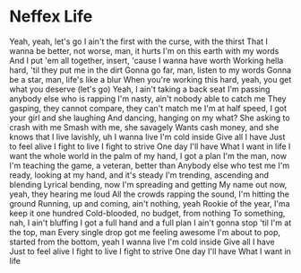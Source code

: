 # Neffex Life

Yeah, yeah, let's go
I ain't the first with the curse, with the thirst
That I wanna be better, not worse, man, it hurts
I'm on this earth with my words
And I put 'em all together, insert, 'cause I wanna have worth
Working hella hard, 'til they put me in the dirt
Gonna go far, man, listen to my words
Gonna be a star, man, life's like a blur
When you're working this hard, yeah, you get what you deserve (let's go)
Yeah, I ain't taking a back seat
I'm passing anybody else who is rapping
I'm nasty, ain't nobody able to catch me
They gasping, they cannot compare, they can't match me
I'm at half speed, I got your girl and she laughing
And dancing, hanging on my what? She asking to crash with me
Smash with me, she savagely
Wants cash money, and she knows that I live lavishly, uh
I wanna live
I'm cold inside
Give all I have
Just to feel alive
I fight to live
I fight to strive
One day I'll have
What I want in life
I want the whole world in the palm of my hand, I got a plan
I'm the man, now I'm teaching the game, a veteran, better than
Anybody else who test me
I'm ready, looking at my hand, and it's steady
I'm trending, ascending and blending
Lyrical bending, now I'm spreading and getting
My name out now, yeah, they hearing me loud
All the crowds rapping the sound, I'm hitting the ground
Running, up and coming, ain't nothing, yeah
Rookie of the year, I'ma keep it one hundred
Cold-blooded, no budget, from nothing
To something, nah, I ain't bluffing
I got a full hand and a full plan
I ain't gonna stop 'til I'm at the top, man
Every single drop got me feeling awesome
I'm about to pop, started from the bottom, yeah
I wanna live
I'm cold inside
Give all I have
Just to feel alive
I fight to live
I fight to strive
One day I'll have
What I want in life